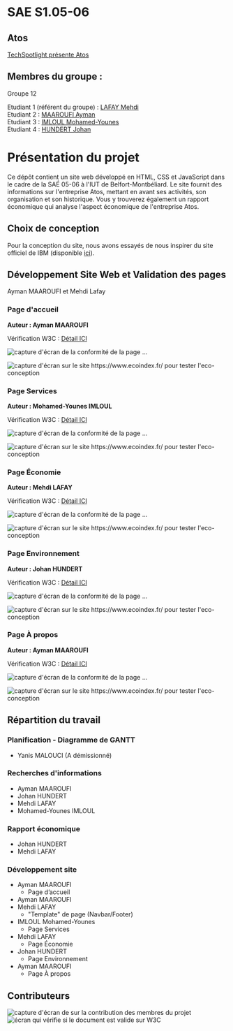 # SAE S1.05-06   

## Atos    

[TechSpotlight présente Atos](https://lafaymehdi.github.io/SAE-S1.05-06/)

## Membres du groupe :

Groupe 12

Etudiant 1 (référent du groupe) :  [LAFAY Mehdi](mailto:mehdi.lafay@edu.univ-fcomte.fr?subject=SAE_1_05_06)  
Etudiant 2 : [MAAROUFI Ayman](mailto:ayman.maaroufi@edu.univ-fcomte.fr?subject=SAE_1_05_06)   
Etudiant 3 : [IMLOUL Mohamed-Younes](mailto:mohamed-younes.imloul@edu.univ-fcomte.fr?subject=SAE_1_05_06)  
Etudiant 4 : [HUNDERT Johan](mailto:johan.hundert@edu.univ-fcomte.fr?subject=SAE_1_05_06)  


# Présentation du projet

Ce dépôt contient un site web développé en HTML, CSS et JavaScript dans le cadre de la SAÉ 05-06 à l'IUT de Belfort-Montbéliard. Le site fournit des informations sur l'entreprise Atos, mettant en avant ses activités, son organisation et son historique. Vous y trouverez également un rapport économique qui analyse l'aspect économique de l'entreprise Atos.


## Choix de conception  

Pour la conception du site, nous avons essayés de nous inspirer du site officiel de IBM (disponible [ici](https://www.ibm.com/us-en/)).  


## Développement Site Web et Validation des pages

Ayman MAAROUFI et Mehdi Lafay

### Page d'accueil

**Auteur : Ayman MAAROUFI**  

Vérification W3C : [Détail ICI](https://validator.w3.org/nu/?showsource=yes&showoutline=yes&showimagereport=yes&doc=https%3A%2F%2Fdemo-am90.github.io%2Fs1-demo%2Findex.html)


![capture d'écran de la conformité de la page ...](doc/capture_1_W3C.png)


![capture d'écran sur le site https://www.ecoindex.fr/ pour tester l'eco-conception](doc/capture_1_ecoconcept.png)


### Page Services

**Auteur : Mohamed-Younes IMLOUL**  

Vérification W3C : [Détail ICI](https://validator.w3.org/nu/?showsource=yes&showoutline=yes&showimagereport=yes&doc=https%3A%2F%2Fdemo-am90.github.io%2Fs1-demo%2Findex.html)


![capture d'écran de la conformité de la page ...](doc/capture_1_W3C.png)


![capture d'écran sur le site https://www.ecoindex.fr/ pour tester l'eco-conception](doc/capture_1_ecoconcept.png)

### Page Économie

**Auteur : Mehdi LAFAY** 

Vérification W3C : [Détail ICI](https://validator.w3.org/nu/?showsource=yes&showoutline=yes&showimagereport=yes&doc=https%3A%2F%2Fdemo-am90.github.io%2Fs1-demo%2Findex.html)


![capture d'écran de la conformité de la page ...](doc/capture_1_W3C.png)


![capture d'écran sur le site https://www.ecoindex.fr/ pour tester l'eco-conception](doc/capture_1_ecoconcept.png)

### Page Environnement

**Auteur : Johan HUNDERT** 

Vérification W3C : [Détail ICI](https://validator.w3.org/nu/?showsource=yes&showoutline=yes&showimagereport=yes&doc=https%3A%2F%2Fdemo-am90.github.io%2Fs1-demo%2Findex.html)


![capture d'écran de la conformité de la page ...](doc/capture_1_W3C.png)


![capture d'écran sur le site https://www.ecoindex.fr/ pour tester l'eco-conception](doc/capture_1_ecoconcept.png)

### Page À propos

**Auteur : Ayman MAAROUFI**  

Vérification W3C : [Détail ICI](https://validator.w3.org/nu/?showsource=yes&showoutline=yes&showimagereport=yes&doc=https%3A%2F%2Fdemo-am90.github.io%2Fs1-demo%2Findex.html)


![capture d'écran de la conformité de la page ...](doc/capture_1_W3C.png)


![capture d'écran sur le site https://www.ecoindex.fr/ pour tester l'eco-conception](doc/capture_1_ecoconcept.png)

## Répartition du travail

### Planification - Diagramme de GANTT

- Yanis MALOUCI (A démissionné)

### Recherches d'informations

- Ayman MAAROUFI
- Johan HUNDERT
- Mehdi LAFAY
- Mohamed-Younes IMLOUL


### Rapport économique

- Johan HUNDERT
- Mehdi LAFAY

### Développement site

- Ayman MAAROUFI
  - Page d’accueil
- Ayman MAAROUFI
- Mehdi LAFAY
  - "Template" de page (Navbar/Footer)
- IMLOUL Mohamed-Younes
  - Page Services
- Mehdi LAFAY
  - Page Économie
- Johan HUNDERT
  - Page Environnement
- Ayman MAAROUFI
  - Page À propos


## Contributeurs

![capture d'écran de sur la contribution des membres du projet](doc/livrable2_contributors.png)
![écran qui vérifie si le document est valide sur W3C](doc/capture_1_W3C.png)